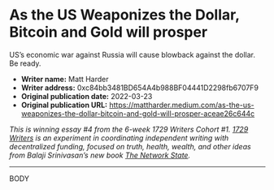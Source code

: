 # As the US Weaponizes the Dollar, Bitcoin and Gold will prosper

US’s economic war against Russia will cause blowback against the dollar. Be ready.

- **Writer name:** Matt Harder
- **Writer address:** 0xc84bb3481BD654A4b988BF04441D2298fb6707F9
- **Original publication date:** 2022-03-23
- **Original publication URL:** https://mattharder.medium.com/as-the-us-weaponizes-the-dollar-bitcoin-and-gold-will-prosper-aceae26c644c

_This is winning essay #4 from the 6-week 1729 Writers Cohort #1. [1729 Writers](https://paper.li/1729writers) is an experiment in coordinating independent writing with decentralized funding, focused on truth, health, wealth, and other ideas from Balaji Srinivasan’s new book [The Network State](https://thenetworkstate.com)._

---

BODY
